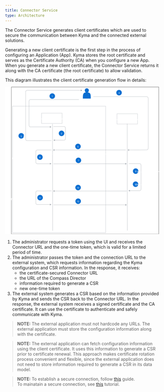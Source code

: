 ```yaml
---
title: Connector Service
type: Architecture
---
```


The Connector Service generates client certificates which are used to secure the communication between Kyma and the connected external solutions.        

Generating a new client certificate is the first step in the process of configuring an Application (App). Kyma stores the root certificate and serves as the Certificate Authority (CA) when you configure a new App. When you generate a new client certificate, the Connector Service returns it along with the CA certificate (the root certificate) to allow validation.  

This diagram illustrates the client certificate generation flow in details:

![Client certificate generation operation flow](002-automatic-configuration.svg)

1. The administrator requests a token using <!--- the CLI or --> the UI and receives the Connector URL and the one-time token, which is valid for a limited period of time.
2. The administrator passes the token and the connection URL to the external system, which requests information regarding the Kyma configuration and CSR information. In the response, it receives:
    - the certificate-secured Connector URL
    - the URL of the Compass Director
    - information required to generate a CSR
    - new one-time token
3. The external system generates a CSR based on the information provided by Kyma and sends the CSR back to the Connector URL. In the response, the external system receives a signed certificate and the CA certificate. It can use the certificate to authenticate and safely communicate with Kyma.

>**NOTE:** The external application must not hardcode any URLs. The external application must store the configuration information along with the certificate. 

>**NOTE:**  The external application can fetch configuration information using the client certificate. It uses this information to generate a CSR prior to certificate renewal. This approach makes certificate rotation process convenient and flexible, since the external application does not need to store information required to generate a CSR in its data model.     

>**NOTE:** To establish a secure connection, follow [this](08-establish-secure-connection-with-compass.md) guide.  
> To mainatain a secure connection, see [this](08-maintain-secure-connection-with-compass.md) tutorial.